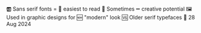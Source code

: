 🆎 Sans serif fonts = 👀 easiest to read
🎨 Sometimes ➖ creative potential
🖼️ Used in graphic designs for 🆕 "modern" look
🆚 Older serif typefaces
📅 28 Aug 2024
